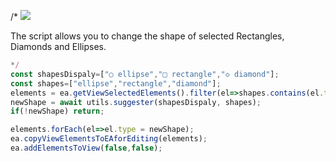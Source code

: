 /*
![](https://raw.githubusercontent.com/zsviczian/obsidian-excalidraw-plugin/master/images/scripts-change-shape.jpg)

The script allows you to change the shape of selected Rectangles, Diamonds and Ellipses. 

```javascript
*/
const shapesDispaly=["○ ellipse","□ rectangle","◇ diamond"];
const shapes=["ellipse","rectangle","diamond"];
elements = ea.getViewSelectedElements().filter(el=>shapes.contains(el.type));
newShape = await utils.suggester(shapesDispaly, shapes);
if(!newShape) return;

elements.forEach(el=>el.type = newShape);
ea.copyViewElementsToEAforEditing(elements);
ea.addElementsToView(false,false);